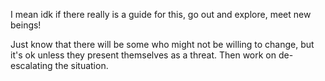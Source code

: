 I mean idk if there really is a guide for this, go out and explore, meet new beings!

Just know that there will be some who might not be willing to change, but it's ok unless they present themselves as a threat. Then work on de-escalating the situation.

